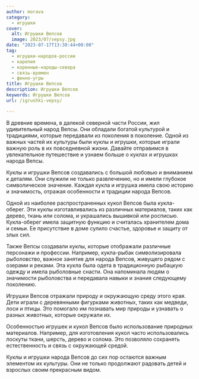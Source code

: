 ```yaml
---
author: morava
category:
  - игрушки
cover:
  alt: Игрушки Вепсов
  image: 2023/07/vepsy.jpg
date: "2023-07-17T13:30:44+00:00"
tag:
  - игрушки-народов-россии
  - карелия
  - коренные-народы-севера
  - связь-времен
  - финно-угры
title: Игрушки Вепсов
description: Игрушки Вепсов
keywords: Игрушки Вепсов
url: /igrushki-vepsy/

---
```

В древние времена, в далекой северной части России, жил удивительный народ Вепсы. Они обладали богатой культурой и традициями, которые передавали из поколения в поколение. Одной из важных частей их культуры были куклы и игрушки, которые играли важную роль в их повседневной жизни. Давайте отправимся в увлекательное путешествие и узнаем больше о куклах и игрушках народа Вепсы.

Куклы и игрушки Вепсов создавались с большой любовью и вниманием к деталям. Они служили не только развлечению, но и имели глубокое символическое значение. Каждая кукла и игрушка имела свою историю и значимость, отражая особенности и традиции народа Вепсов.

Одной из наиболее распространенных кукол Вепсов была кукла-оберег. Эти куклы изготавливались из различных материалов, таких как дерево, ткань или солома, и украшались вышивкой или росписью. Кукла-оберег имела защитную функцию и считалась хранителем дома и семьи. Ее присутствие в доме сулило счастье, здоровье и защиту от злых сил.

Также Вепсы создавали куклы, которые отображали различные персонажи и профессии. Например, кукла-рыбак символизировала рыболовство, важное занятие для народа Вепсов, живущего рядом с озерами и реками. Эта кукла была одета в традиционную рыбацкую одежду и имела рыболовные снасти. Она напоминала людям о значимости рыболовства и передавала навыки и знания следующему поколению.

Игрушки Вепсов отражали природу и окружающую среду этого края. Дети играли с деревянными фигурками животных, таких как медведи, лоси и птицы. Это помогало им познавать мир природы и узнавать о разных животных, которые окружали их.

Особенностью игрушек и кукол Вепсов было использование природных материалов. Например, для изготовления кукол часто использовались лоскуты ткани, шерсть, дерево и солома. Это позволяло сохранять естественность и связь с окружающей средой.

Куклы и игрушки народа Вепсов до сих пор остаются важным элементом их культуры. Они не только продолжают радовать детей и взрослых своим прекрасным видом.
